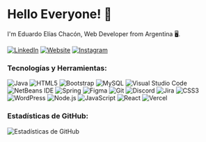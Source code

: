 
<!-- Encabezado -->
# Hello Everyone! 👋

I'm Eduardo Elías Chacón, Web Developer from Argentina 🖥️.

<!-- Imagen de fondo 
![Fondo Neon](https://www.xtrafondos.com/wallpapers/universo-abstracto-luces-neon-4423.jpg))-->

<!-- Iconos de redes sociales -->
[![LinkedIn](https://img.shields.io/badge/LinkedIn-%230077B5.svg?style=for-the-badge&logo=linkedin&logoColor=white)](https://www.linkedin.com/in/eduardoe92/)
[![Website](https://img.shields.io/badge/Website-%23000000.svg?style=for-the-badge&logo=web&logoColor=white)](eduardoe92.github.io/EduardoEliasChacon/)
[![Instagram](https://img.shields.io/badge/Instagram-%23E4405F.svg?style=for-the-badge&logo=instagram&logoColor=white)](https://www.instagram.com/eduardo.e)

<!-- Tecnologías y herramientas -->
### Tecnologías y Herramientas:

![Java](https://img.shields.io/badge/Java-%23ED8B00.svg?style=for-the-badge&logo=java&logoColor=white)
![HTML5](https://img.shields.io/badge/HTML5-%23E34F26.svg?style=for-the-badge&logo=html5&logoColor=white)
![Bootstrap](https://img.shields.io/badge/Bootstrap-%238511FA.svg?style=for-the-badge&logo=bootstrap&logoColor=white)
![MySQL](https://img.shields.io/badge/MySQL-%2300f.svg?style=for-the-badge&logo=mysql&logoColor=white)
![Visual Studio Code](https://img.shields.io/badge/Visual%20Studio%20Code-0078d7.svg?style=for-the-badge&logo=visual-studio-code&logoColor=white)
![NetBeans IDE](https://img.shields.io/badge/NetBeans%20IDE-1B6AC6.svg?style=for-the-badge&logo=apache-netbeans-ide&logoColor=white)
![Spring](https://img.shields.io/badge/Spring-%236DB33F.svg?style=for-the-badge&logo=spring&logoColor=white)
![Figma](https://img.shields.io/badge/Figma-%23F24E1E.svg?style=for-the-badge&logo=figma&logoColor=white)
![Git](https://img.shields.io/badge/Git-%23F05033.svg?style=for-the-badge&logo=git&logoColor=white)
![Discord](https://img.shields.io/badge/Discord-%235865F2.svg?style=for-the-badge&logo=discord&logoColor=white)
![Jira](https://img.shields.io/badge/Jira-%230A0FFF.svg?style=for-the-badge&logo=jira&logoColor=white)
![CSS3](https://img.shields.io/badge/CSS3-%231572B6.svg?style=for-the-badge&logo=css3&logoColor=white)
![WordPress](https://img.shields.io/badge/WordPress-%23117AC9.svg?style=for-the-badge&logo=WordPress&logoColor=white)
![Node.js](https://img.shields.io/badge/Node.js-6DA55F?style=for-the-badge&logo=node.js&logoColor=white)
![JavaScript](https://img.shields.io/badge/JavaScript-%23323330.svg?style=for-the-badge&logo=javascript&logoColor=%23F7DF1E)
![React](https://img.shields.io/badge/React-%2320232a.svg?style=for-the-badge&logo=react&logoColor=%2361DAFB)
![Vercel](https://img.shields.io/badge/Vercel-%23000000.svg?style=for-the-badge&logo=vercel&logoColor=white)

<!-- Estadísticas de GitHub -->
### Estadísticas de GitHub:

![Estadísticas de GitHub](https://github-readme-stats.vercel.app/api?username=eduardoe92&show_icons=true&theme=radical)

<!-- Proyectos Destacados 
### Proyectos Destacados:

- [Proyecto 1](https://github.com/tuusuario/proyecto1): Una breve descripción del proyecto 1.
- [Proyecto 2](https://github.com/tuusuario/proyecto2): Una breve descripción del proyecto 2.-->

<!-- Contribuciones recientes 
### Contribuciones Recientes:

- [Contribución 1](https://github.com/tuusuario/repo1/pull/1): Descripción de la contribución 1.
- [Contribución 2](https://github.com/tuusuario/repo2/pull/2): Descripción de la contribución 2.-->
